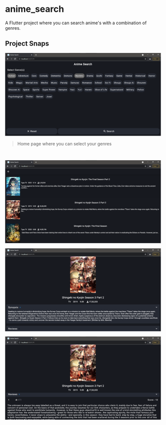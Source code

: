 # anime_search

A Flutter project where you can search anime's with a combination of genres.

## Project Snaps

![](screenshot1.png)
<br/>
> Home page where you can select your genres
<br/>

![](screenshot2.png)
<br/>

![](screenshot3.png)
<br/>

![](screenshot4.png)
<br/>